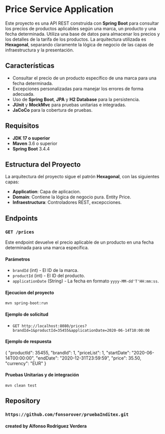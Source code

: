 # Price Service Application

Este proyecto es una API REST construida con **Spring Boot** para consultar los precios de productos aplicables según una marca, un producto y una fecha determinada. Utiliza una base de datos para almacenar los precios y los detalles de la tarifa de los productos. La arquitectura utilizada es **Hexagonal**, separando claramente la lógica de negocio de las capas de infraestructura y la presentación.

## Características

- Consultar el precio de un producto específico de una marca para una fecha determinada.
- Excepciones personalizadas para manejar los errores de forma adecuada.
- Uso de **Spring Boot**, **JPA** y **H2 Database** para la persistencia.
- **JUnit** y **MockMvc** para pruebas unitarias e integradas.
- **JaCoCo** para la cobertura de pruebas.

## Requisitos

- **JDK 17 o superior**
- **Maven** 3.6 o superior
- **Spring Boot** 3.4.4

## Estructura del Proyecto

La arquitectura del proyecto sigue el patrón **Hexagonal**, con las siguientes capas:

- **Application**: Capa de aplicacion.
- **Domain**: Contiene la lógica de negocio pura. Entity Price.
- **Infraestructura**: Controladores REST, excepcciones.


## Endpoints

### `GET /prices`

Este endpoint devuelve el precio aplicable de un producto en una fecha determinada para una marca específica.

#### Parámetros

- `brandId` (int) - El ID de la marca.
- `productId` (int) - El ID del producto.
- `applicationDate` (String) - La fecha en formato `yyyy-MM-dd'T'HH:mm:ss`.

#### Ejecucion del proyecto

`mvn spring-boot:run
`

#### Ejemplo de solicitud

- `GET http://localhost:8080/prices?brandId=1&productId=35455&applicationDate=2020-06-14T10:00:00`
#### Ejemplo de respuesta
{
"productId": 35455,
"brandId": 1,
"priceList": 1,
"startDate": "2020-06-14T00:00:00",
"endDate": "2020-12-31T23:59:59",
"price": 35.50,
"currency": "EUR"
}

#### Pruebas Unitarias y de integración

`mvn clean test
`
## Repository

### `https://github.com/fonsorover/pruebaInditex.git`


#### created by Alfonso Rodriguez Verdera
